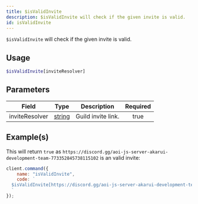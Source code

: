 ```yaml
---
title: $isValidInvite
description: $isValidInvite will check if the given invite is valid.
id: isValidInvite
---
```


`$isValidInvite` will check if the given invite is valid.

## Usage

```php
$isValidInvite[inviteResolver]
```

## Parameters

| Field          | Type                                                                                              | Description        | Required |
| -------------- | ------------------------------------------------------------------------------------------------- | ------------------ | :------: |
| inviteResolver | [string](https://developer.mozilla.org/en-US/docs/Web/JavaScript/Reference/Global_Objects/String) | Guild invite link. |   true   |

## Example(s)

This will return `true` as `https://discord.gg/aoi-js-server-akarui-development-team-773352845738115102` is an valid
invite:

```javascript
client.command({
    name: "isValidInvite",
    code: `
  $isValidInvite[https://discord.gg/aoi-js-server-akarui-development-team-773352845738115102]
  `
});
```
